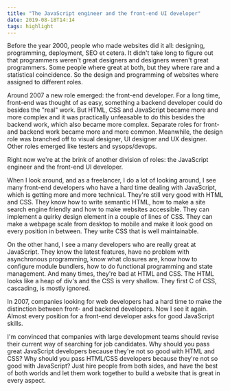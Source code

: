 ```yaml
---
title: "The JavaScript engineer and the front-end UI developer"
date: 2019-08-18T14:14
tags: highlight
---
```


Before the year 2000, people who made websites did it all: designing, programming, deployment, SEO et cetera. It didn't take long to figure out that programmers weren't great designers and designers weren't great programmers. Some people where great at both, but they where rare and a statistical coincidence. So the design and programming of websites where assigned to different roles.

Around 2007 a new role emerged: the front-end developer. For a long time, front-end was thought of as easy, something a backend developer could do besides the "real" work. But HTML, CSS and JavaScript became more and more complex and it was practically unfeasable to do this besides the backend work, which also became more complex. Separate roles for front- and backend work became more and more common. Meanwhile, the design role was branched off to visual designer, UI designer and UX designer. Other roles emerged like testers and sysops/devops.

Right now we're at the brink of another division of roles: the JavaScript engineer and the front-end UI developer.

When I look around, and as a freelancer, I do a lot of looking around, I see many front-end developers who have a hard time dealing with JavaScript, which is getting more and more technical. They're still very good with HTML and CSS. They know how to write semantic HTML, how to make a site search engine friendly and how to make websites accessible. They can implement a quirky design element in a couple of lines of CSS. They can make a webpage scale from desktop to mobile and make it look good on every position in between. They write CSS that is well maintainable.

On the other hand, I see a many developers who are really great at JavaScript. They know the latest features, have no problem with asynchronous programming, know what closures are, know how to configure module bundlers, how to do functional programming and state management. And many times, they're bad at HTML and CSS. The HTML looks like a heap of div's and the CSS is very shallow. They first C of CSS, cascading, is mostly ignored.

In 2007, companies looking for web developers had a hard time to make the distinction between front- and backend developers. Now I see it again. Almost every position for a front-end developer asks for good JavaScript skills.

I'm convinced that companies with large development teams should revise their current way of searching for job candidates. Why should you pass great JavaScript developers because they're not so good with HTML and CSS? Why should you pass HTML/CSS developers because they're not so good with JavaScript? Just hire people from both sides, and have the best of both worlds and let them work together to build a website that is great in every aspect.



